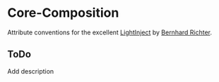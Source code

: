 # Core-Composition
Attribute conventions for the excellent [LightInject](https://github.com/seesharper/LightInject/ "LightInject") by [Bernhard Richter](https://github.com/seesharper).

## ToDo
Add description

